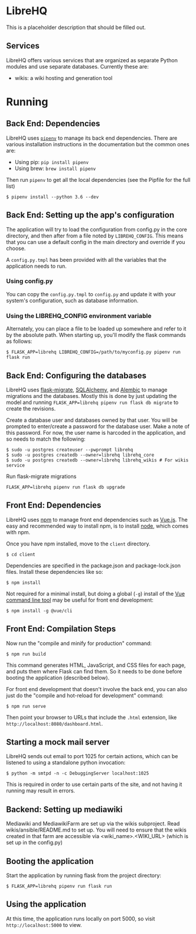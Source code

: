 # LibreHQ

This is a placeholder description that should be filled out.

## Services

LibreHQ offers various services that are organized as separate Python
modules and use separate databases. Currently these are:

* wikis: a wiki hosting and generation tool

# Running

## Back End: Dependencies

LibreHQ uses [`pipenv`](https://docs.pipenv.org/) to manage its back end
dependencies. There are various installation instructions in the documentation
but the common ones are:

* Using pip: `pip install pipenv`
* Using brew: `brew install pipenv`

Then run `pipenv` to get all the local dependencies (see the Pipfile for the
full list)

```ShellSession
$ pipenv install --python 3.6 --dev
```


## Back End: Setting up the app's configuration

The application will try to load the configuration from config.py in the core
directory, and then after from a file noted by `LIBREHQ_CONFIG`.  This means that
you can use a default config in the main directory and override if you choose.

A `config.py.tmpl` has been provided with all the variables that the application
needs to run.

### Using config.py

You can copy the `config.py.tmpl` to `config.py` and update it with your system's
configuration, such as database information.

### Using the LIBREHQ_CONFIG environment variable

Alternately, you can place a file to be loaded up somewhere and refer to it
by the absolute path.  When starting up, you'll modify the flask commands as
follows:

```ShellSession
$ FLASK_APP=librehq LIBREHQ_CONFIG=/path/to/myconfig.py pipenv run flask run
```

## Back End: Configuring the databases

LibreHQ uses [flask-migrate](https://flask-migrate.readthedocs.io/en/latest/),
[SQLAlchemy](https://www.sqlalchemy.org/), and
[Alembic](https://alembic.zzzcomputing.com/en/latest/)  to manage migrations
and the databases.  Mostly this is done by just updating the model and running
`FLASK_APP=librehq pipenv run flask db migrate` to create the revisions.

Create a database user and databases owned by that user. You will be prompted
to enter/create a password for the database user. Make a note of this password.
For now, the user name is harcoded in the application, and so needs to match
the following:

```ShellSession
$ sudo -u postgres createuser --pwprompt librehq
$ sudo -u postgres createdb --owner=librehq librehq_core
$ sudo -u postgres createdb --owner=librehq librehq_wikis # For wikis service 
```

Run flask-migrate migrations
```ShellSession
FLASK_APP=librehq pipenv run flask db upgrade
```

## Front End: Dependencies

LibreHQ uses [npm](https://www.npmjs.com/package/npm) to manage front end
dependencies such as [Vue.js](https://vuejs.org/). The easy and recommended way
to install npm, is to install [node](https://nodejs.org/en/), which comes with
npm.

Once you have npm installed, move to the `client` directory.

```ShellSession
$ cd client
```

Dependencies are specified in the package.json and package-lock.json files.
Install these dependencies like so:

```ShellSession
$ npm install
```

Not required for a minimal install, but doing a global (`-g`) install of the
[Vue command line tool](https://cli.vuejs.org) may be useful for front end
development:

```ShellSession
$ npm install -g @vue/cli
```

## Front End: Compilation Steps

Now run the "compile and minify for production" command:

```ShellSession
$ npm run build
```

This command generates HTML, JavaScript, and CSS files for each page, and puts
them where Flask can find them. So it needs to be done before booting the
application (described below).

For front end development that doesn't involve the back end, you can also just
do the "compile and hot-reload for development" command:

```ShellSession
$ npm run serve
```

Then point your browser to URLs that include the `.html` extension, like
`http://localhost:8080/dashboard.html`.

## Starting a mock mail server

LibreHQ sends out email to port 1025 for certain actions, which can be listened to
using a standalone python invocation:

```ShellSession
$ python -m smtpd -n -c DebuggingServer localhost:1025
```

This is required in order to use certain parts of the site, and not having it
running may result in errors.

## Backend: Setting up mediawiki

Mediawiki and MediawikiFarm are set up via the wikis subproject.  Read
wikis/ansible/README.md to set up.  You will need to ensure that the wikis
created in that farm are accessible via \<wiki\_name\>.\<WIKI\_URL\> (which
is set up in the config.py)

## Booting the application

Start the application by running flask from the project directory:

```
$ FLASK_APP=librehq pipenv run flask run
```

## Using the application

At this time, the application runs locally on port 5000, so visit `http://localhost:5000` to view.
